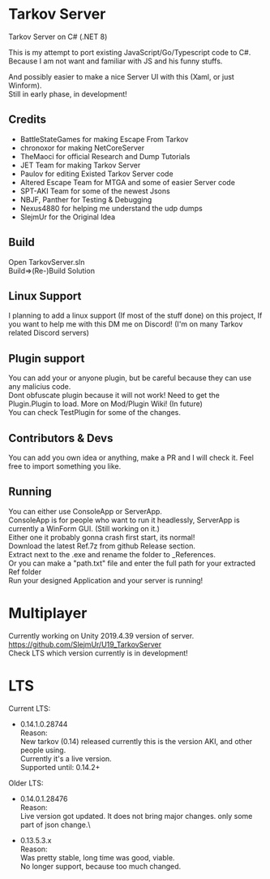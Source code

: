 # Tarkov Server
Tarkov Server on C# (.NET 8)

This is my attempt to port existing JavaScript/Go/Typescript code to C#.\
Because I am not want and familiar with JS and his funny stuffs.

And possibly easier to make a nice Server UI with this (Xaml, or just Winform).\
Still in early phase, in development!

## Credits
- BattleStateGames for making Escape From Tarkov
- chronoxor for making NetCoreServer
- TheMaoci for official Research and Dump Tutorials
- JET Team for making Tarkov Server
- Paulov for editing Existed Tarkov Server code
- Altered Escape Team for MTGA and some of easier Server code
- SPT-AKI Team for some of the newest Jsons
- NBJF, Panther for Testing & Debugging
- Nexus4880 for helping me understand the udp dumps
- SlejmUr for the Original Idea

## Build
Open TarkovServer.sln\
Build=>(Re-)Build Solution

## Linux Support
I planning to add a linux support (If most of the stuff done) on this project, If you want to help me with this DM me on Discord!
(I'm on many Tarkov related Discord servers)

## Plugin support
You can add your or anyone plugin, but be careful because they can use any malicius code.\
Dont obfuscate plugin because it will not work! Need to get the Plugin.Plugin to load. More on Mod/Plugin Wiki! (In future)\
You can check TestPlugin for some of the changes.

## Contributors & Devs
You can add you own idea or anything, make a PR and I will check it. Feel free to import something you like.

## Running
You can either use ConsoleApp or ServerApp. \
ConsoleApp is for people who want to run it headlessly, ServerApp is currently a WinForm GUI. (Still working on it.) \
Either one it probably gonna crash first start, its normal! \
Download the latest Ref.7z from github Release section. \
Extract next to the .exe and rename the folder to _References. \
Or you can make a "path.txt" file and enter the full path for your extracted Ref folder \
Run your designed Application and your server is running!

# Multiplayer
Currently working on Unity 2019.4.39 version of server. \
https://github.com/SlejmUr/U19_TarkovServer \
Check LTS which version currently is in development!

# LTS
Current LTS:
- 0.14.1.0.28744\
Reason:\
New tarkov (0.14) released currently this is the version AKI, and other people using.\
Currently it's a live version.\
Supported until: 0.14.2+

Older LTS:
- 0.14.0.1.28476\
Reason:\
Live version got updated. It does not bring major changes. only some part of json change.\

- 0.13.5.3.x\
Reason:\
Was pretty stable, long time was good, viable.\
No longer support, because too much changed.
